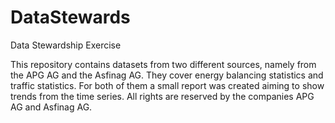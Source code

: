 # DataStewards
Data Stewardship Exercise

This repository contains datasets from two different sources, namely from the APG AG and the Asfinag AG. They cover energy balancing statistics and traffic statistics. For both of them a small report was created aiming to show trends from the time series. All rights are reserved by the companies APG AG and Asfinag AG.
